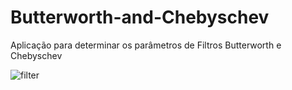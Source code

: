 # Butterworth-and-Chebyschev
Aplicação para determinar os parâmetros de Filtros Butterworth e Chebyschev

![filter](https://user-images.githubusercontent.com/33939999/79285065-cbef3d00-7e92-11ea-91f2-c1e5cdb75bd2.png)

